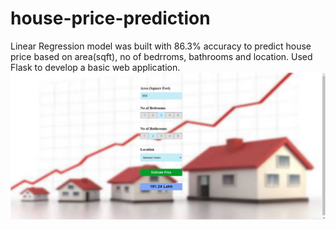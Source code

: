 # house-price-prediction
Linear Regression model was built with 86.3% accuracy to predict house price based on area(sqft), no of bedrroms, bathrooms and location. Used Flask to develop a basic web application.
![UI image](https://github.com/PramodiPerera/house-price-prediction/blob/main/price_predict_ui.png)
